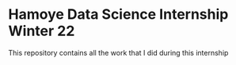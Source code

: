 # Hamoye Data Science Internship Winter 22
This repository contains all the work that I did during this internship